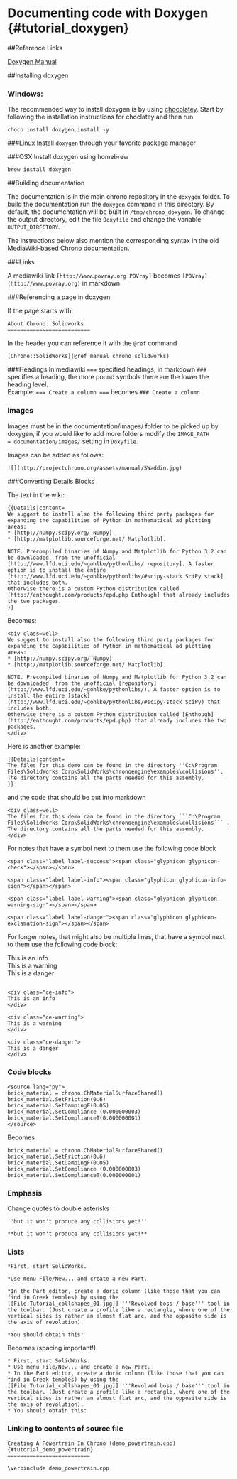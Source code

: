 Documenting code with Doxygen {#tutorial_doxygen}
==========================

##Reference Links

[Doxygen Manual](https://www.stack.nl/~dimitri/doxygen/manual/)


##Installing doxygen

### Windows:
The recommended way to install doxygen is by using [chocolatey](https://chocolatey.org/). Start by following the installation instructions for choclatey and then run

~~~
choco install doxygen.install -y
~~~

###Linux
Install ```doxygen``` through your favorite package manager

###OSX
Install doxygen using homebrew

~~~
brew install doxygen
~~~


##Building documentation

The documentation is in the main chrono repository in the ```doxygen``` folder. To build the documentation run the ```doxygen``` command in this directory. By default, the documentation will be built in ```/tmp/chrono_doxygen```.  To change the output directory, edit the file ```Doxyfile``` and change the variable ```OUTPUT_DIRECTORY```.

The instructions below also mention the corresponding syntax in the old MediaWiki-based Chrono documentation.

###Links

A mediawiki link ```[http://www.povray.org POVray]``` becomes ```[POVray](http://www.povray.org)``` in markdown

###Referencing a page in doxygen

If the page starts with

~~~
About Chrono::Solidworks
==========================
~~~

In the header you can reference it with the ```@ref``` command

~~~
[Chrono::SolidWorks](@ref manual_chrono_solidworks)
~~~

###Headings 
In mediawiki ```===``` specified headings, in markdown ```###``` specifies a heading, the more pound symbols there are the lower the heading level. <br>
Example: ```=== Create a column ===``` becomes ```### Create a column```


### Images
Images must be in the documentation/images/ folder to be picked up by doxygen, if you would like to add more folders modify the ```IMAGE_PATH             = documentation/images/``` setting in ```Doxyfile```.

Images can be added as follows:

~~~
![](http://projectchrono.org/assets/manual/SWaddin.jpg)
~~~


###Converting Details Blocks

The text in the wiki:
~~~
{{Details|content=
We suggest to install also the following third party packages for expanding the capabilities of Python in mathematical ad plotting areas:
* [http://numpy.scipy.org/ Numpy]
* [http://matplotlib.sourceforge.net/ Matplotlib].

NOTE. Precompiled binaries of Numpy and Matplotlib for Python 3.2 can be downloaded  from the unofficial [http://www.lfd.uci.edu/~gohlke/pythonlibs/ repository]. A faster option is to install the entire [http://www.lfd.uci.edu/~gohlke/pythonlibs/#scipy-stack SciPy stack] that includes both.
Otherwise there is a custom Python distribution called [http://enthought.com/products/epd.php Enthough] that already includes the two packages.
}}
~~~

Becomes:

~~~
<div class=well>
We suggest to install also the following third party packages for expanding the capabilities of Python in mathematical ad plotting areas:
* [http://numpy.scipy.org/ Numpy]
* [http://matplotlib.sourceforge.net/ Matplotlib].

NOTE. Precompiled binaries of Numpy and Matplotlib for Python 3.2 can be downloaded  from the unofficial [repository](http://www.lfd.uci.edu/~gohlke/pythonlibs/). A faster option is to install the entire [stack](http://www.lfd.uci.edu/~gohlke/pythonlibs/#scipy-stack SciPy) that includes both.
Otherwise there is a custom Python distribution called [Enthough](http://enthought.com/products/epd.php) that already includes the two packages.
</div>
~~~

Here is another example:
~~~
{{Details|content=
The files for this demo can be found in the directory ''C:\Program Files\SolidWorks Corp\SolidWorks\chronoengine\examples\collisions''. The directory contains all the parts needed for this assembly.
}}
~~~

and the code that should be put into markdown

~~~
<div class=well>
The files for this demo can be found in the directory ```C:\Program Files\SolidWorks Corp\SolidWorks\chronoengine\examples\collisions``` . The directory contains all the parts needed for this assembly.
</div>
~~~


For notes that have a symbol next to them use the following code block

<span class="label label-success"><span class="glyphicon glyphicon-check"></span></span>

<span class="label label-info"><span class="glyphicon glyphicon-info-sign"></span></span>

<span class="label label-warning"><span class="glyphicon glyphicon-warning-sign"></span></span>

<span class="label label-danger"><span class="glyphicon glyphicon-exclamation-sign"></span></span>



~~~
<span class="label label-success"><span class="glyphicon glyphicon-check"></span></span>

<span class="label label-info"><span class="glyphicon glyphicon-info-sign"></span></span>

<span class="label label-warning"><span class="glyphicon glyphicon-warning-sign"></span></span>

<span class="label label-danger"><span class="glyphicon glyphicon-exclamation-sign"></span></span>
~~~


For longer notes, that might also be multiple lines, that have a symbol next to them use the following code block:

<div class="ce-info">
This is an info
</div>

<div class="ce-warning">
This is a warning
</div>

<div class="ce-danger">
This is a danger
</div>


~~~

<div class="ce-info">
This is an info
</div>

<div class="ce-warning">
This is a warning
</div>

<div class="ce-danger">
This is a danger
</div>

~~~


### Code blocks

~~~
<source lang="py">
brick_material = chrono.ChMaterialSurfaceShared()
brick_material.SetFriction(0.6)
brick_material.SetDampingF(0.05)
brick_material.SetCompliance (0.000000003)
brick_material.SetComplianceT(0.000000001)
</source>
~~~

Becomes


~~~{.py}
brick_material = chrono.ChMaterialSurfaceShared()
brick_material.SetFriction(0.6)
brick_material.SetDampingF(0.05)
brick_material.SetCompliance (0.000000003)
brick_material.SetComplianceT(0.000000001)
~~~


### Emphasis

Change quotes to double asterisks
~~~
''but it won't produce any collisions yet!''
~~~

~~~
**but it won't produce any collisions yet!**
~~~

### Lists

~~~
*First, start SolidWorks.

*Use menu File/New... and create a new Part.

*In the Part editor, create a doric column (like those that you can find in Greek temples) by using the [[File:Tutorial_collshapes_01.jpg]] '''Revolved boss / base''' tool in the toolbar. (Just create a profile like a rectangle, where one of the vertical sides is rather an almost flat arc, and the opposite side is the axis of revolution).

*You should obtain this:
~~~
Becomes (spacing important!)

~~~
* First, start SolidWorks.
* Use menu File/New... and create a new Part.
* In the Part editor, create a doric column (like those that you can find in Greek temples) by using the [[File:Tutorial_collshapes_01.jpg]] '''Revolved boss / base''' tool in the toolbar. (Just create a profile like a rectangle, where one of the vertical sides is rather an almost flat arc, and the opposite side is the axis of revolution).
* You should obtain this:
~~~



### Linking to contents of source file
~~~
Creating A Powertrain In Chrono (demo_powertrain.cpp) {#tutorial_demo_powertrain}
==========================

\verbinclude demo_powertrain.cpp
~~~
